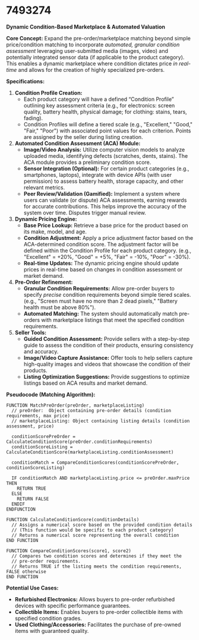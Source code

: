# 7493274

**Dynamic Condition-Based Marketplace & Automated Valuation**

**Core Concept:** Expand the pre-order/marketplace matching beyond simple price/condition matching to incorporate *automated, granular condition assessment* leveraging user-submitted media (images, video) and potentially integrated sensor data (if applicable to the product category). This enables a dynamic marketplace where condition dictates price *in real-time* and allows for the creation of highly specialized pre-orders.

**Specifications:**

1.  **Condition Profile Creation:**
    *   Each product category will have a defined “Condition Profile” outlining key assessment criteria (e.g., for electronics: screen quality, battery health, physical damage; for clothing: stains, tears, fading).
    *   Condition Profiles will define a tiered scale (e.g., "Excellent," "Good," "Fair," "Poor") with associated point values for each criterion.  Points are assigned by the seller during listing creation.
2.  **Automated Condition Assessment (ACA) Module:**
    *   **Image/Video Analysis:**  Utilize computer vision models to analyze uploaded media, identifying defects (scratches, dents, stains).  The ACA module provides a preliminary condition score.
    *   **Sensor Integration (Optional):** For certain product categories (e.g., smartphones, laptops), integrate with device APIs (with user permission) to assess battery health, storage capacity, and other relevant metrics.
    *   **Peer Review/Validation (Gamified):** Implement a system where users can validate (or dispute) ACA assessments, earning rewards for accurate contributions. This helps improve the accuracy of the system over time.  Disputes trigger manual review.
3.  **Dynamic Pricing Engine:**
    *   **Base Price Lookup:**  Retrieve a base price for the product based on its make, model, and age.
    *   **Condition Adjustment:**  Apply a price adjustment factor based on the ACA-determined condition score. The adjustment factor will be defined within the Condition Profile for each product category. (e.g., "Excellent" = +20%, "Good" = +5%, "Fair" = -10%, "Poor" = -30%).
    *   **Real-time Updates:**  The dynamic pricing engine should update prices in real-time based on changes in condition assessment or market demand.
4.  **Pre-Order Refinement:**
    *   **Granular Condition Requirements:**  Allow pre-order buyers to specify *precise* condition requirements beyond simple tiered scales. (e.g., "Screen must have no more than 2 dead pixels," "Battery health must be above 80%").
    *   **Automated Matching:** The system should automatically match pre-orders with marketplace listings that meet the specified condition requirements.
5.  **Seller Tools:**
    *   **Guided Condition Assessment:**  Provide sellers with a step-by-step guide to assess the condition of their products, ensuring consistency and accuracy.
    *   **Image/Video Capture Assistance:** Offer tools to help sellers capture high-quality images and videos that showcase the condition of their products.
    *   **Listing Optimization Suggestions:** Provide suggestions to optimize listings based on ACA results and market demand.

**Pseudocode (Matching Algorithm):**

```
FUNCTION MatchPreOrder(preOrder, marketplaceListing)
  // preOrder:  Object containing pre-order details (condition requirements, max price)
  // marketplaceListing: Object containing listing details (condition assessment, price)

  conditionScorePreOrder = CalculateConditionScore(preOrder.conditionRequirements)
  conditionScoreListing = CalculateConditionScore(marketplaceListing.conditionAssessment)

  conditionMatch = CompareConditionScores(conditionScorePreOrder, conditionScoreListing)

  IF conditionMatch AND marketplaceListing.price <= preOrder.maxPrice THEN
    RETURN TRUE
  ELSE
    RETURN FALSE
  ENDIF
ENDFUNCTION

FUNCTION CalculateConditionScore(conditionDetails)
  // Assigns a numerical score based on the provided condition details
  // (This function would be specific to each product category)
  // Returns a numerical score representing the overall condition
END FUNCTION

FUNCTION CompareConditionScores(score1, score2)
  // Compares two condition scores and determines if they meet the
  // pre-order requirements.
  // Returns TRUE if the listing meets the condition requirements, FALSE otherwise
END FUNCTION
```

**Potential Use Cases:**

*   **Refurbished Electronics:**  Allows buyers to pre-order refurbished devices with specific performance guarantees.
*   **Collectible Items:** Enables buyers to pre-order collectible items with specified condition grades.
*   **Used Clothing/Accessories:** Facilitates the purchase of pre-owned items with guaranteed quality.